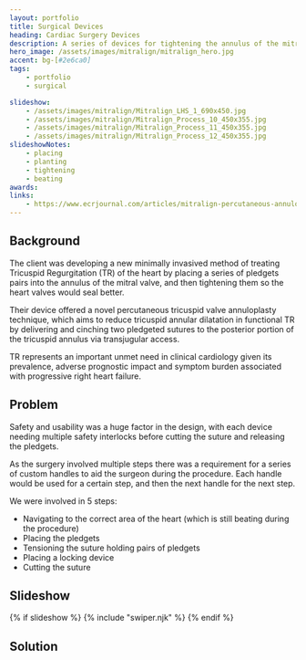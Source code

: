 ```yaml
---
layout: portfolio
title: Surgical Devices
heading: Cardiac Surgery Devices
description: A series of devices for tightening the annulus of the mitral heart valve
hero_image: /assets/images/mitralign/mitralign_hero.jpg
accent: bg-[#2e6ca0]
tags:
    - portfolio
    - surgical

slideshow:
    - /assets/images/mitralign/Mitralign_LHS_1_690x450.jpg
    - /assets/images/mitralign/Mitralign_Process_10_450x355.jpg
    - /assets/images/mitralign/Mitralign_Process_11_450x355.jpg
    - /assets/images/mitralign/Mitralign_Process_12_450x355.jpg
slideshowNotes:
    - placing
    - planting
    - tightening
    - beating
awards:
links:
    - https://www.ecrjournal.com/articles/mitralign-percutaneous-annuloplasty-system-treatment-functional-mitral-regurgitation
---
```


## Background

The client was developing a new minimally invasived method of treating Tricuspid Regurgitation (TR) of the heart by placing a series of pledgets pairs into the annulus of the mitral valve, and then tightening them so the heart valves would seal better. 

Their device offered a novel percutaneous tricuspid valve annuloplasty technique, which aims to reduce tricuspid annular dilatation in functional TR by delivering and cinching two pledgeted sutures to the posterior portion of the tricuspid annulus via transjugular access.

TR represents an important unmet need in clinical cardiology given its prevalence, adverse prognostic impact and symptom burden associated with progressive right heart failure.

## Problem

Safety and usability was a huge factor in the design, with each device needing multiple safety interlocks before cutting the suture and releasing the pledgets.

As the surgery involved multiple steps there was a requirement for a series of custom handles to aid the surgeon during the procedure. Each handle would be used for a certain step, and then the next handle for the next step.

We were involved in 5 steps:

* Navigating to the correct area of the heart (which is still beating during the procedure)
* Placing the pledgets
* Tensioning the suture holding pairs of pledgets
* Placing a locking device
* Cutting the suture




## Slideshow

{% if slideshow %}
{% include "swiper.njk" %}
{% endif %}

## Solution